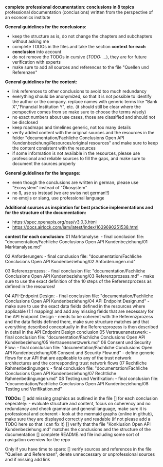 **complete professional documentation: conclusions in 8 topics**
professional documentation (conclusions) written from the perspective of an economics institute

**General guidelines for the conclusions:**
- keep the structure as is, do not change the chapters and subchapters without asking me
- complete TODOs in the files and take the section **context for each conclusion** into account
- do not remove the TODOs in cursive (*TODO: ...*), they are for future verification with experts
- make sure to add all sources and references to the file "Quellen und Referenzen"

**General guidelines for the content:**
- link references to other conclusions to avoid too much redundancy
- everything should be anonymized, so that it is not possible to identify the author or the company. replace names with generic terms like "Bank X","Financial Institution Y", etc. (it should still be clear where the perspective comes from so make sure to choose the terms wisely)
- no exact numbers about use cases, those are classified and should not be disclosed
- keep roadmaps and timelines generic, not too many details 
- verify added content with the original sources and the resources in the folder "documentation/Fachliche Conclusions Open API Kundenbeziehung/Resources/original resources" and make sure to keep the content consistent with the resources
- if some information is not available in the resources, please use professional and reliable sources to fill the gaps, and make sure to document the sources properly

**General guidelines for the language:**
- even though the conclusions are written in german, please use "Ecosystem" instead of "Ökosystem" 
- no ß, use ss instead (we are swiss not german!!)
- no emojis or slang, use professional language

**Additional sources as inspiration for best practice implementations and for the structure of the documentation:**
- https://spec.openapis.org/oas/v3.0.3.html
- https://docs.airlock.com/iam/latest/index/1639690251538.html


**context for each conclusion:**
01 Marktanalyse:
    - final conclusion file: "documentation/Fachliche Conclusions Open API Kundenbeziehung/01 Marktanalyse.md"

02 Anforderungen: 
    - final conclusion file: "documentation/Fachliche Conclusions Open API Kundenbeziehung/02 Anforderungen.md"

03 Referenzprozess: 
    - final conclusion file: "documentation/Fachliche Conclusions Open API Kundenbeziehung/03 Referenzprozess.md"
    - make sure to use the exact definition of the 10 steps of the Referenzprozess as defined in the resources!

04 API-Endpoint Design:
    - final conclusion file: "documentation/Fachliche Conclusions Open API Kundenbeziehung/04 API Endpoint Design.md"
    - make sure to use the exact data fields defined in the resources where applicable (1:1 mapping) and add any missing fields that are necessary for the API Endpoint Design
    - needs to be coherent with the Referenzprozess and the data fields defined there, make sure structure matches and that everything described conceptually in the Referenzprozess is then described in detail in the API Endpoint Design conclusion
05 Vertrauensnetzwerk:
    - final conclusion file: "documentation/Fachliche Conclusions Open API Kundenbeziehung/05 Vertrauensnetzwerk.md"
06 Consent und Security Flow:
    - final conclusion file: "documentation/Fachliche Conclusions Open API Kundenbeziehung/06 Consent und Security Flow.md"
    - define generic flows for our API that are applicable to any of the trust network architectures and the corresponding trust network flows
07 Rechtliche Rahmenbedingungen:
    - final conclusion file: "documentation/Fachliche Conclusions Open API Kundenbeziehung/07 Rechtliche Rahmenbedingungen.md"
08 Testing und Verifikation:
    - final conclusion file: "documentation/Fachliche Conclusions Open API Kundenbeziehung/08 Testing und Verifikation.md"

**TODOs:**
[] add missing graphics as outlined in the file
[] for each conclusion seperately: 
    - evaluate structure and content, focus on coherency and no redundancy and check grammar and general language, make sure it is professional and coherent
    - look at the mermaid graphs (online in github), make sure they are displayed correctly and readable (if not please add a TODO here so that I can fix it)
[] verify that the file "Konklusion Open API Kundenbeziehung.md" matches the conclusions and the structure of the documentation
[] complete README.md file including some sort of navigation overview for the repo

Only if you have time to spare:
[] verify sources and references in the file "Quellen und Referenzen", delete unneccessary or unprofessional sources and if missing add link



